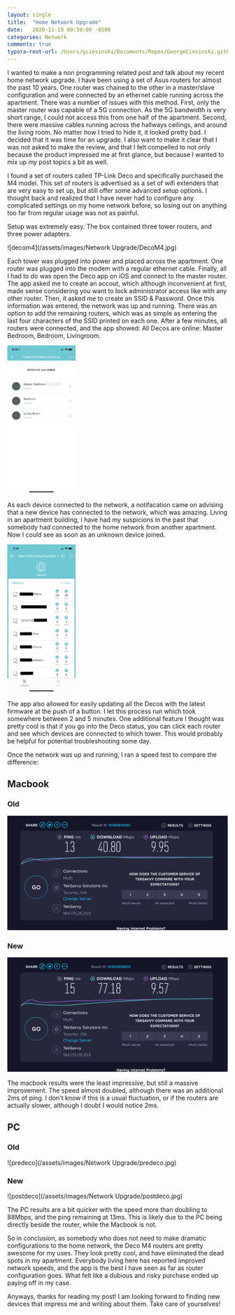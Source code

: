 ```yaml
---
layout: single
title:  "Home Network Upgrade"
date:   2020-11-10 00:30:00 -0500
categories: Network
comments: true
typora-root-url: /Users/gciesinski/Documents/Repos/GeorgeCiesinski.github.io/
---
```


I wanted to make a non programming related post and talk about my recent home network upgrade. I have been using a set of Asus routers for almost the past 10 years. One router was chained to the other in a master/slave configuration and were connected by an ethernet cable running across the apartment. There was a number of issues with this method. First, only the master router was capable of a 5G connection. As the 5G bandwidth is very short range, I could not access this from one half of the apartment. Second, there were massive cables running across the hallways ceilings, and around the living room. No matter how I tried to hide it, it looked pretty bad. I decided that it was time for an upgrade. I also want to make it clear that I was not asked to make the review, and that I felt compelled to not only because the product impressed me at first glance, but because I wanted to mix up my post topics a bit as well. 

I found a set of routers called TP-Link Deco and specifically purchased the M4 model. This set of routers is advertised as a set of wifi extenders that are very easy to set up, but still offer some advanced setup options. I thought back and realized that I have never had to configure any complicated settings on my home network before, so losing out on anything too far from regular usage was not as painful. 

Setup was extremely easy. The box contained three tower routers, and three power adapters. 

![decom4](/assets/images/Network Upgrade/DecoM4.jpg)

Each tower was plugged into power and placed across the apartment. One router was plugged into the modem with a regular ethernet cable. Finally, all I had to do was open the Deco app on iOS and connect to the master router. The app asked me to create an accout, which although inconvenient at first, made sense considering you want to lock administrator access like with any other router. Then, it asked me to create an SSID & Password. Once this information was entered, the network was up and running. There was an option to add the remaining routers, which was as simple as entering the last four characters of the SSID printed on each one. After a few minutes, all routers were connected, and the app showed: All Decos are online: Master Bedroom, Bedroom, Livingroom. 

<img src="/assets/images/Network Upgrade/IMG_0766.png" alt="IMG_0766" style="zoom: 33%;" />

As each device connected to the network, a notifacation came on advising that a new device has connected to the network, which was amazing. Living in an apartment building, I have had my suspicions in the past that somebody had connected to the home network from another apartment. Now I could see as soon as an unknown device joined. 

<img src="/assets/images/Network Upgrade/IMG_0767.png" alt="IMG_0767" style="zoom:33%;" />

The app also allowed for easily updating all the Decos with the latest firmware at the push of a button. I let this process run which took somewhere between 2 and 5 minutes. One additional feature I thought was pretty cool is that if you go into the Deco status, you can click each router and see which devices are connected to which tower. This would probably be helpful for potential troubleshooting some day.

Once the network was up and running, I ran a speed test to compare the difference:

## Macbook

### Old

<img src="/assets/images/Network Upgrade/Screen Shot 2020-11-08 at 3.26.56 PM.png" alt="Original Speed" style="zoom: 50%;" />

### New

<img src="/assets/images/Network Upgrade/Screen Shot 2020-11-08 at 3.28.37 PM.png" alt="Screen Shot 2020-11-08 at 3.28.37 PM" style="zoom:50%;" />

The macbook results were the least impressive, but still a massive improvement. The speed almost doubled, although there was an additional 2ms of ping. I don't know if this is a usual fluctuation, or if the routers are actually slower, although I doubt I would notice 2ms. 

## PC

### Old

![predeco](/assets/images/Network Upgrade/predeco.jpg)

### New

![postdeco](/assets/images/Network Upgrade/postdeco.jpg)

The PC results are a bit quicker with the speed more than doubling to 88Mbps, and the ping remaining at 13ms. This is likely due to the PC being directly beside the router, while the Macbook is not.

So in conclusion, as somebody who does not need to make dramatic configurations to the home network, the Deco M4 routers are pretty awesome for my uses. They look pretty cool, and have eliminated the dead spots in my apartment. Everybody living here has reported improved network speeds, and the app is the best I have seen as far as router configuration goes. What felt like a dubious and risky purchase ended up paying off in my case.

Anyways, thanks for reading my post! I am looking forward to finding new devices that impress me and writing about them. Take care of yourselves!